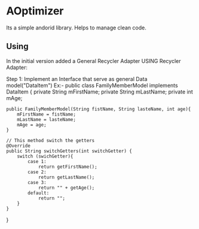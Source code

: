 # AOptimizer

Its a simple andorid library. Helps to manage clean code.

## Using

In the initial version added a General Recycler Adapter 
USING Recycler Adapter:

Step 1:
Implement an Interface that serve as general Data model("DataItem")
Ex:-
public class FamilyMemberModel implements DataItem {
	private String mFirstName;
	private String mLastName;
	private int mAge;

	public FamilyMemberModel(String fistName, String lasteName, int age){
		mFirstName = fistName;
		mLastName = lasteName;
		mAge = age;
	}

	// This method switch the getters
	@Override
    public String switchGetters(int switchGetter) {
        switch (swichGetter){
            case 1:
                return getFirstName();
            case 2:
                return getLastName();
            case 3:
                return "" + getAge();
            default:
                return "";
        }
    }
}